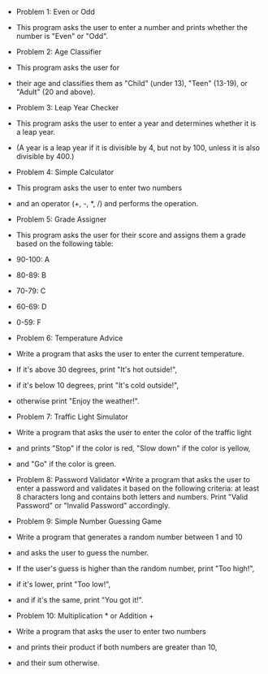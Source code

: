 
* Problem 1: Even or Odd
* This program asks the user to enter a number and prints whether the number is "Even" or "Odd".

* Problem 2: Age Classifier
* This program asks the user for
* their age and classifies them as "Child" (under 13), "Teen" (13-19), or "Adult" (20 and above).

* Problem 3: Leap Year Checker
* This program asks the user to enter a year and determines whether it is a leap year.
* (A year is a leap year if it is divisible by 4, but not by 100, unless it is also divisible by 400.)

 * Problem 4: Simple Calculator
 * This program asks the user to enter two numbers
 *  and an operator (+, -, *, /) and performs the operation.

 * Problem 5: Grade Assigner
 * This program asks the user for their score and assigns them a grade based on the following table:
 *  90-100: A
 *  80-89: B
 *  70-79: C
 *  60-69: D
 *  0-59: F


 * Problem 6: Temperature Advice
 * Write a program that asks the user to enter the current temperature. 
 * If it's above 30 degrees, print "It's hot outside!",
 *  if it's below 10 degrees, print "It's cold outside!",
 * otherwise print "Enjoy the weather!".

 * Problem 7: Traffic Light Simulator
 * Write a program that asks the user to enter the color of the traffic light
 *  and prints "Stop" if the color is red, "Slow down" if the color is yellow, 
 *  and "Go" if the color is green.

 * Problem 8: Password Validator
 *Write a program that asks the user to enter a password and validates it based on the following criteria: at least 8 characters long and contains both letters and numbers.
  Print "Valid Password" or "Invalid Password" accordingly.


 * Problem 9: Simple Number Guessing Game
 * Write a program that generates a random number between 1 and 10
 *  and asks the user to guess the number. 
 * If the user's guess is higher than the random number, print "Too high!",
 *  if it's lower, print "Too low!", 
 *  and if it's the same, print "You got it!".


 * Problem 10: Multiplication * or Addition +
 * Write a program that asks the user to enter two numbers
 *  and prints their product if both numbers are greater than 10,
 *  and their sum otherwise.
